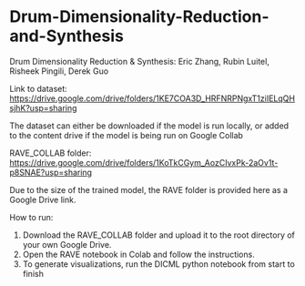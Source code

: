 # Drum-Dimensionality-Reduction-and-Synthesis
Drum Dimensionality Reduction & Synthesis: Eric Zhang, Rubin Luitel, Risheek Pingili, Derek Guo

Link to dataset: https://drive.google.com/drive/folders/1KE7COA3D_HRFNRPNgxT1ziIELqQHsjhK?usp=sharing

The dataset can either be downloaded if the model is run locally, or added to the content drive if the model is being run on Google Collab

RAVE_COLLAB folder: https://drive.google.com/drive/folders/1KoTkCGym_AozCIvxPk-2aOv1t-p8SNAE?usp=sharing

Due to the size of the trained model, the RAVE folder is provided here as a Google Drive link.

How to run:
1. Download the RAVE_COLLAB folder and upload it to the root directory of your own Google Drive.
2. Open the RAVE notebook in Colab and follow the instructions.
3. To generate visualizations, run the DICML python notebook from start to finish